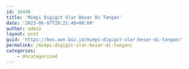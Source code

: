 ```yaml
---
id: 16448
title: 'Mimpi Digigit Ular Besar Di Tangan'
date: '2023-06-07T20:21:40+00:00'
author: admin
layout: post
guid: 'https://bos.awn.biz.id/mimpi-digigit-ular-besar-di-tangan/'
permalink: /mimpi-digigit-ular-besar-di-tangan/
categories:
    - Uncategorized
---
```


